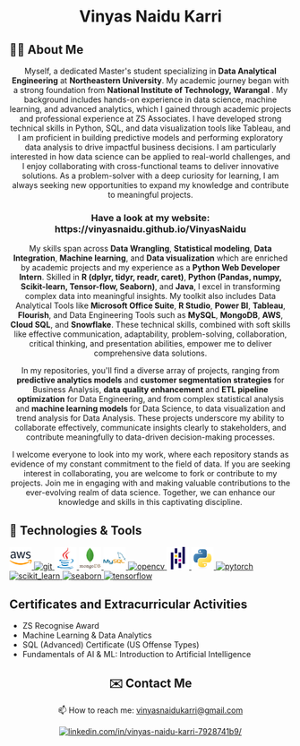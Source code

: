<h1 align="center">Vinyas Naidu Karri</h1>
<h2>👨‍💻 About Me</h2>
<p align="center"> Myself, a dedicated Master's student specializing in <b>Data Analytical Engineering</b> at <b>Northeastern University</b>. My academic journey began with a strong foundation from <b>National Institute of Technology, Warangal </b>. My background includes hands-on experience in data science, machine learning, and advanced analytics, which I gained through academic projects and professional experience at ZS Associates. I have developed strong technical skills in Python, SQL, and data visualization tools like Tableau, and I am proficient in building predictive models and performing exploratory data analysis to drive impactful business decisions. I am particularly interested in how data science can be applied to real-world challenges, and I enjoy collaborating with cross-functional teams to deliver innovative solutions. As a problem-solver with a deep curiosity for learning, I am always seeking new opportunities to expand my knowledge and contribute to meaningful projects. </p>
<h3 align ="center"> Have a look at my website: https://vinyasnaidu.github.io/VinyasNaidu  </h3>
<p align="center"> My skills span across <b>Data Wrangling</b>, <b>Statistical modeling</b>, <b>Data Integration</b>, <b>Machine learning</b>, and <b>Data visualization</b> which are enriched by academic projects and my experience as a <b>Python Web Developer Intern</b>. Skilled in <b>R (dplyr, tidyr, readr, caret)</b>, <b>Python (Pandas, numpy, Scikit-learn, Tensor-flow, Seaborn)</b>, and <b>Java</b>, I excel in transforming complex data into meaningful insights. My toolkit also includes Data Analytical Tools like <b>Microsoft Office Suite</b>, <b>R Studio</b>, <b>Power BI</b>, <b>Tableau</b>, <b>Flourish</b>, and Data Engineering Tools such as <b>MySQL</b>, <b>MongoDB</b>, <b>AWS</b>, <b>Cloud SQL</b>, and <b>Snowflake</b>. These technical skills, combined with soft skills like effective communication, adaptability, problem-solving, collaboration, critical thinking, and presentation abilities, empower me to deliver comprehensive data solutions. </p>

<p align="center"> In my repositories, you'll find a diverse array of projects, ranging from <b>predictive analytics models</b> and <b>customer segmentation strategies</b> for Business Analysis, <b>data quality enhancement</b> and <b>ETL pipeline optimization</b> for Data Engineering, and from complex statistical analysis and <b>machine learning models</b> for Data Science, to data visualization and trend analysis for Data Analysis. These projects underscore my ability to collaborate effectively, communicate insights clearly to stakeholders, and contribute meaningfully to data-driven decision-making processes. </p>

<p align="center"> I welcome everyone to look into my work, where each repository stands as evidence of my constant commitment to the field of data. If you are seeking interest in collaborating, you are welcome to fork or contribute to my projects. Join me in engaging with and making valuable contributions to the ever-evolving realm of data science. Together, we can enhance our knowledge and skills in this captivating discipline. </p>

<h2>🔧 Technologies & Tools</h2>
<p align="left"> <a href="https://aws.amazon.com" target="_blank" rel="noreferrer"> <img src="https://raw.githubusercontent.com/devicons/devicon/master/icons/amazonwebservices/amazonwebservices-original-wordmark.svg" alt="aws" width="40" height="40"/> </a> <a href="https://git-scm.com/" target="_blank" rel="noreferrer"> <img src="https://www.vectorlogo.zone/logos/git-scm/git-scm-icon.svg" alt="git" width="40" height="40"/> </a> <a href="https://www.java.com" target="_blank" rel="noreferrer"> <img src="https://raw.githubusercontent.com/devicons/devicon/master/icons/java/java-original.svg" alt="java" width="40" height="40"/> </a> <a href="https://www.mongodb.com/" target="_blank" rel="noreferrer"> <img src="https://raw.githubusercontent.com/devicons/devicon/master/icons/mongodb/mongodb-original-wordmark.svg" alt="mongodb" width="40" height="40"/> </a> <a href="https://www.mysql.com/" target="_blank" rel="noreferrer"> <img src="https://raw.githubusercontent.com/devicons/devicon/master/icons/mysql/mysql-original-wordmark.svg" alt="mysql" width="40" height="40"/> </a> <a href="https://opencv.org/" target="_blank" rel="noreferrer"> <img src="https://www.vectorlogo.zone/logos/opencv/opencv-icon.svg" alt="opencv" width="40" height="40"/> </a> <a href="https://pandas.pydata.org/" target="_blank" rel="noreferrer"> <img src="https://raw.githubusercontent.com/devicons/devicon/2ae2a900d2f041da66e950e4d48052658d850630/icons/pandas/pandas-original.svg" alt="pandas" width="40" height="40"/> </a> <a href="https://www.python.org" target="_blank" rel="noreferrer"> <img src="https://raw.githubusercontent.com/devicons/devicon/master/icons/python/python-original.svg" alt="python" width="40" height="40"/> </a> <a href="https://pytorch.org/" target="_blank" rel="noreferrer"> <img src="https://www.vectorlogo.zone/logos/pytorch/pytorch-icon.svg" alt="pytorch" width="40" height="40"/> </a> <a href="https://scikit-learn.org/" target="_blank" rel="noreferrer"> <img src="https://upload.wikimedia.org/wikipedia/commons/0/05/Scikit_learn_logo_small.svg" alt="scikit_learn" width="40" height="40"/> </a> <a href="https://seaborn.pydata.org/" target="_blank" rel="noreferrer"> <img src="https://seaborn.pydata.org/_images/logo-mark-lightbg.svg" alt="seaborn" width="40" height="40"/> </a> <a href="https://www.tensorflow.org" target="_blank" rel="noreferrer"> <img src="https://www.vectorlogo.zone/logos/tensorflow/tensorflow-icon.svg" alt="tensorflow" width="40" height="40"/> </a> </p>
                                                                                                                                            
<h2 align="left">Certificates and Extracurricular Activities</h2>
<ul>
  <li>ZS Recognise Award</li>
  <li>Machine Learning & Data Analytics</li>
  <li>SQL (Advanced) Certificate (US Offense Types)</li>
  <li>Fundamentals of AI & ML: Introduction to Artificial Intelligence</li>
</ul>

<h2 align="center">✉️ Contact Me</h2>
<p align="center">
  📫 How to reach me: <a href="mailto:vinyasnaidukarri@gmail.com">vinyasnaidukarri@gmail.com</a>
</p>
<p align="center">
<a href="https://www.linkedin.com/in/vinyas-naidu-karri-7928741b9/" target="blank"><img align="center" src="https://upload.wikimedia.org/wikipedia/commons/8/81/LinkedIn_icon.svg" alt="linkedin.com/in/vinyas-naidu-karri-7928741b9/" height="30" width="40" /></a>
</p>
